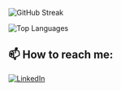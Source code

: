 ![GitHub Streak](https://streak-stats.demolab.com/?user=Andrewslayton&theme=radical)

![Top Languages](https://github-readme-stats.vercel.app/api/top-langs/?username=Andrewslayton&layout=compact&theme=radical)


<!--START_SECTION:waka-->
<!--END_SECTION:waka-->

## 📫 How to reach me:

[![LinkedIn](https://img.shields.io/badge/LinkedIn-Andrew%20Slayton-blue?style=flat&logo=linkedin)]([https://linkedin.com/in/andrewslayton](https://www.linkedin.com/in/andrew-slayton03/))

<!--
**Andrewslayton/Andrewslayton** is a ✨ _special_ ✨ repository because its `README.md` (this file) appears on your GitHub profile.

Here are some ideas to get you started:

- 🔭 I’m currently working on ...
- 🌱 I’m currently learning ...
- 👯 I’m looking to collaborate on ...
- 🤔 I’m looking for help with ...
- 💬 Ask me about ...
- 📫 How to reach me: ...
- 😄 Pronouns: ...
- ⚡ Fun fact: ...
-->
